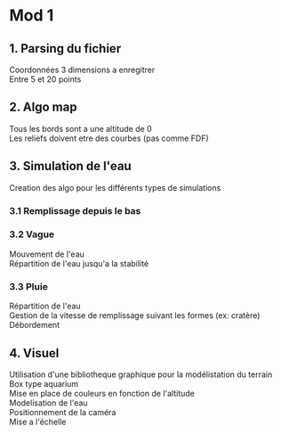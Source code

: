 # Mod 1

## 1. Parsing du fichier
Coordonnées 3 dimensions a enregitrer  
Entre 5 et 20 points

## 2. Algo map
Tous les bords sont a une altitude de 0  
Les reliefs doivent etre des courbes (pas comme FDF)

## 3. Simulation de l'eau
Creation des algo pour les différents types de simulations  

### 3.1 Remplissage depuis le bas

### 3.2 Vague
Mouvement de l'eau  
Répartition de l'eau jusqu'a la stabilité

### 3.3 Pluie
Répartition de l'eau  
Gestion de la vitesse de remplissage suivant les formes (ex: cratère)  
Débordement  

## 4. Visuel
Utilisation d'une bibliotheque graphique pour la modélistation du terrain  
Box type aquarium  
Mise en place de couleurs en fonction de l'altitude  
Modelisation de l'eau  
Positionnement de la caméra  
Mise a l'échelle  
